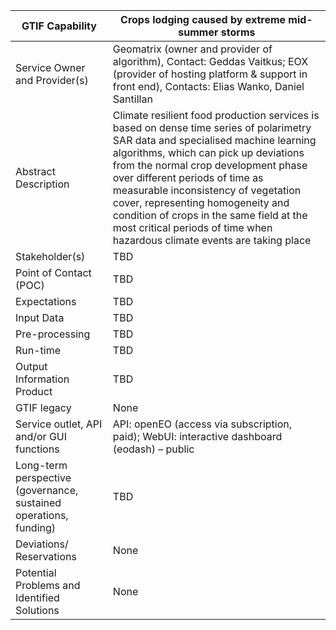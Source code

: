 ﻿|GTIF Capability|**Crops lodging caused by extreme mid-summer storms**|
| - | - |
|Service Owner and Provider(s)|Geomatrix (owner and provider of algorithm), Contact: Geddas Vaitkus; EOX (provider of hosting platform & support in front end), Contacts: Elias Wanko, Daniel Santillan|
|Abstract Description|Climate resilient food production services is based on dense time series of polarimetry SAR data and specialised machine learning algorithms, which can pick up deviations from the normal crop development phase over different periods of time as measurable inconsistency of vegetation cover, representing homogeneity and condition of crops in the same field at the most critical periods of time when hazardous climate events are taking place|
|Stakeholder(s)|TBD|
|Point of Contact (POC)|TBD|
|Expectations|TBD|
|Input Data|TBD|
|Pre-processing|TBD|
|Run-time|TBD|
|Output Information Product|TBD|
|GTIF legacy|None|
|Service outlet, API and/or GUI functions|API: openEO (access via subscription, paid); WebUI: interactive dashboard (eodash) – public|
|Long-term perspective (governance, sustained operations, funding)|TBD|
|Deviations/ Reservations|None|
|Potential Problems and Identified Solutions|None|

